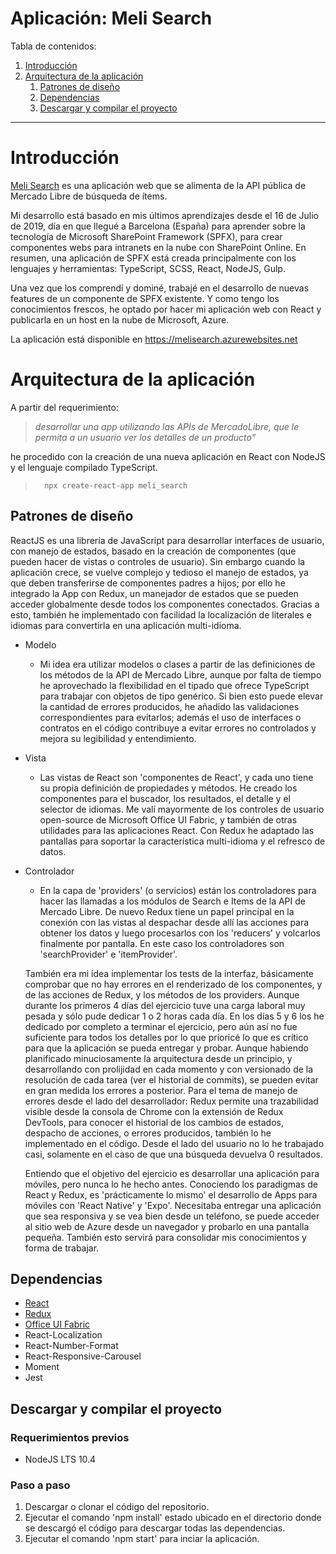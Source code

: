 # Aplicación: Meli Search

Tabla de contenidos:
1. [ Introducción ](#introduction)
1. [ Arquitectura de la aplicación](#architecture)
    1. [ Patrones de diseño ](#designPatterns)
    1. [ Dependencias ](#dependences)
    1. [ Descargar y compilar el proyecto ](#compile)

- - -

<a name="introduction"></a>
# Introducción
[Meli Search][azurewebsite] es una aplicación web que se alimenta de la API pública de Mercado Libre de búsqueda de ítems.

Mi desarrollo está basado en mis últimos aprendizajes desde el 16 de Julio de 2019, día en que llegué a Barcelona (España) para aprender sobre la tecnología de Microsoft SharePoint Framework (SPFX), para crear componentes webs para intranets en la nube con SharePoint Online. En resumen, una aplicación de SPFX está creada principalmente con los lenguajes y herramientas: TypeScript, SCSS, React, NodeJS, Gulp.

Una vez que los comprendí y dominé, trabajé en el desarrollo de nuevas features de un componente de SPFX existente. Y como tengo los conocimientos frescos, he optado por hacer mi aplicación web con React y publicarla en un host en la nube de Microsoft, Azure.

La aplicación está disponible en https://melisearch.azurewebsites.net

<a name="architecture"></a>
# Arquitectura de la aplicación
A partir del requerimiento:
>_desarrollar una app utilizando las APIs de
MercadoLibre, que le permita a un usuario ver los detalles de un producto"_

he procedido con la creación de una nueva aplicación en React con NodeJS y el lenguaje compilado TypeScript.
>       npx create-react-app meli_search

<a name="dessignPatterns"></a>
## Patrones de diseño
ReactJS es una librería de JavaScript para desarrollar interfaces de usuario, con manejo de estados, basado en la creación de componentes (que pueden hacer de vistas o controles de usuario). Sin embargo cuando la aplicación crece, se vuelve complejo y tedioso el manejo de estados, ya que deben transferirse de componentes padres a hijos; por ello he integrado la App con Redux, un manejador de estados que se pueden acceder globalmente desde todos los componentes conectados. Gracias a esto, también he implementado con facilidad la localización de literales e idiomas para convertirla en una aplicación multi-idioma.
* Modelo
    * Mi idea era utilizar modelos o clases a partir de las definiciones de los métodos de la API de Mercado Libre, aunque por falta de tiempo he aprovechado la flexibilidad en el tipado que ofrece TypeScript para trabajar con objetos de tipo genérico. Si bien esto puede elevar la cantidad de errores producidos, he añadido las validaciones correspondientes para evitarlos; además el uso de interfaces o contratos en el código contribuye a evitar errores no controlados y mejora su legibilidad y entendimiento.
* Vista
    * Las vistas de React son 'componentes de React', y cada uno tiene su propia definición de propiedades y métodos. He creado los componentes para el buscador, los resultados, el detalle y el selector de idiomas. Me valí mayormente de los controles de usuario open-source de Microsoft Office UI Fabric, y también de otras utilidades para las aplicaciones React. Con Redux he adaptado las pantallas para soportar la característica multi-idioma y el refresco de datos.
* Controlador
    * En la capa de 'providers' (o servicios) están los controladores para hacer las llamadas a los módulos de Search e Items de la API de Mercado Libre. De nuevo Redux tiene un papel principal en la conexión con las vistas al despachar desde allí las acciones para obtener los datos y luego procesarlos con los 'reducers' y volcarlos finalmente por pantalla. En este caso los controladores son 'searchProvider' e 'itemProvider'.

    También era mi idea implementar los tests de la interfaz, básicamente comprobar que no hay errores en el renderizado de los componentes, y de las acciones de Redux, y los métodos de los providers. Aunque durante los primeros 4 días del ejercicio tuve una carga laboral muy pesada y sólo pude dedicar 1 o 2 horas cada día. En los días 5 y 6 los he dedicado por completo a terminar el ejercicio, pero aún así no fue suficiente para todos los detalles por lo que prioricé lo que es crítico para que la aplicación se pueda entregar y probar. Aunque habiendo planificado minuciosamente la arquitectura desde un principio, y desarrollando con prolijidad en cada momento y con versionado de la resolución de cada tarea (ver el historial de commits), se pueden evitar en gran medida los errores a posterior. Para el tema de manejo de errores desde el lado del desarrollador: Redux permite una trazabilidad visible desde la consola de Chrome con la extensión de Redux DevTools, para conocer el historial de los cambios de estados, despacho de acciones, o errores producidos, también lo he implementado en el código. Desde el lado del usuario no lo he trabajado casi, solamente en el caso de que una búsqueda devuelva 0 resultados.

    Entiendo que el objetivo del ejercicio es desarrollar una aplicación para móviles, pero nunca lo he hecho antes. Conociendo los paradigmas de React y Redux, es 'prácticamente lo mismo' el desarrollo de Apps para móviles con 'React Native' y 'Expo'. Necesitaba entregar una aplicación que sea responsiva y se vea bien desde un teléfono, se puede acceder al sitio web de Azure desde un navegador y probarlo en una pantalla pequeña. 
    También esto servirá para consolidar mis conocimientos y forma de trabajar.

<a name="dependences"></a>
## Dependencias
* [React][reactjs]
* [Redux][reduxjs]
* [Office UI Fabric][office-ui-fabric]
* React-Localization
* React-Number-Format
* React-Responsive-Carousel
* Moment
* Jest

<a name="compile"></a>
## Descargar y compilar el proyecto

### Requerimientos previos
* NodeJS LTS 10.4

### Paso a paso
1. Descargar o clonar el código del repositorio.
2. Ejecutar el comando 'npm install' estado ubicado en el directorio donde se descargó el código para descargar todas las dependencias.
3. Ejecutar el comando 'npm start' para inciar la aplicación.

[azurewebsite]: https://melisearch.azurewebsites.net
[reactjs]: https://reactjs.org/
[reduxjs]: https://redux.js.org/
[office-ui-fabric]: https://developer.microsoft.com/en-us/fabric#/controls/web
